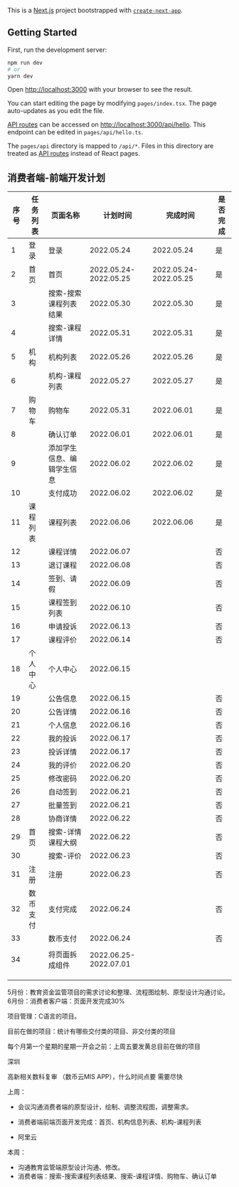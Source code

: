 This is a [Next.js](https://nextjs.org/) project bootstrapped with [`create-next-app`](https://github.com/vercel/next.js/tree/canary/packages/create-next-app).

## Getting Started

First, run the development server:

```bash
npm run dev
# or
yarn dev
```

Open [http://localhost:3000](http://localhost:3000) with your browser to see the result.

You can start editing the page by modifying `pages/index.tsx`. The page auto-updates as you edit the file.

[API routes](https://nextjs.org/docs/api-routes/introduction) can be accessed on [http://localhost:3000/api/hello](http://localhost:3000/api/hello). This endpoint can be edited in `pages/api/hello.ts`.

The `pages/api` directory is mapped to `/api/*`. Files in this directory are treated as [API routes](https://nextjs.org/docs/api-routes/introduction) instead of React pages.



## 消费者端-前端开发计划

| 序号 | 任务列表 | 页面名称                   | 计划时间              | 完成时间              | 是否完成 |
| ---- | -------- | -------------------------- | --------------------- | --------------------- | -------- |
| 1    | 登录     | 登录                       | 2022.05.24            | 2022.05.24            | 是       |
| 2    | 首页     | 首页                       | 2022.05.24-2022.05.25 | 2022.05.24-2022.05.25 | 是       |
| 3    |          | 搜索-搜索课程列表结果      | 2022.05.30            | 2022.05.30            | 是       |
| 4    |          | 搜索-课程详情              | 2022.05.31            | 2022.05.31            | 是       |
| 5    | 机构     | 机构列表                   | 2022.05.26            | 2022.05.26            | 是       |
| 6    |          | 机构-课程列表              | 2022.05.27            | 2022.05.27            | 是       |
| 7    | 购物车   | 购物车                     | 2022.05.31            | 2022.06.01            | 是       |
| 8    |          | 确认订单                   | 2022.06.01            | 2022.06.01            | 是       |
| 9    |          | 添加学生信息、编辑学生信息 | 2022.06.02            | 2022.06.02            | 是       |
| 10   |          | 支付成功                   | 2022.06.02            | 2022.06.02            | 是       |
| 11   | 课程列表 | 课程列表                   | 2022.06.06            | 2022.06.06            | 是       |
| 12   |          | 课程详情                   | 2022.06.07            |                       | 否       |
| 13   |          | 退订课程                   | 2022.06.08            |                       | 否       |
| 14   |          | 签到、请假                 | 2022.06.09            |                       | 否       |
| 15   |          | 课程签到列表               | 2022.06.10            |                       | 否       |
| 16   |          | 申请投诉                   | 2022.06.13            |                       | 否       |
| 17   |          | 课程评价                   | 2022.06.14            |                       | 否       |
| 18   | 个人中心 | 个人中心                   | 2022.06.15            |                       |          |
| 19   |          | 公告信息                   | 2022.06.15            |                       | 否       |
| 20   |          | 公告详情                   | 2022.06.16            |                       | 否       |
| 21   |          | 个人信息                   | 2022.06.16            |                       | 否       |
| 22   |          | 我的投诉                   | 2022.06.17            |                       | 否       |
| 23   |          | 投诉详情                   | 2022.06.17            |                       | 否       |
| 24   |          | 我的评价                   | 2022.06.20            |                       | 否       |
| 25   |          | 修改密码                   | 2022.06.20            |                       | 否       |
| 26   |          | 自动签到                   | 2022.06.21            |                       | 否       |
| 27   |          | 批量签到                   | 2022.06.21            |                       | 否       |
| 28   |          | 协商详情                   | 2022.06.22            |                       | 否       |
| 29   | 首页     | 搜索-详情课程大纲          | 2022.06.22            |                       | 否       |
| 30   |          | 搜索-评价                  | 2022.06.23            |                       | 否       |
| 31   | 注册     | 注册                       | 2022.06.23            |                       | 否       |
| 32   | 数币支付 | 支付完成                   | 2022.06.24            |                       | 否       |
| 33   |          | 数币支付                   | 2022.06.24            |                       | 否       |
|      |          |                            |                       |                       |          |
| 34   |          | 将页面拆成组件             | 2022.06.25-2022.07.01 |                       |          |
|      |          |                            |                       |                       |          |
|      |          |                            |                       |                       |          |
|      |          |                            |                       |                       |          |

5月份：教育资金监管项目的需求讨论和整理、流程图绘制、原型设计沟通讨论。
6月份：消费者客户端：页面开发完成30%

项目管理：C语言的项目。

目前在做的项目：统计有哪些交付类的项目、非交付类的项目

每个月第一个星期的星期一开会之前：上周五要发黄总目前在做的项目

深圳

高新相关数科复审  （数币云MIS APP），什么时间点要 需要尽快

上周：

- 会议沟通消费者端的原型设计，绘制、调整流程图，调整需求。

- 消费者端前端页面开发完成：首页、机构信息列表、机构-课程列表
- 阿里云

本周：

- 沟通教育监管端原型设计沟通、修改。
- 消费者端：搜索-搜索课程列表结果、搜索-课程详情、购物车、确认订单
